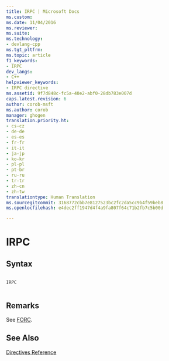 ```yaml
---
title: IRPC | Microsoft Docs
ms.custom: 
ms.date: 11/04/2016
ms.reviewer: 
ms.suite: 
ms.technology:
- devlang-cpp
ms.tgt_pltfrm: 
ms.topic: article
f1_keywords:
- IRPC
dev_langs:
- C++
helpviewer_keywords:
- IRPC directive
ms.assetid: 9f7d848c-fc5a-40e2-abf0-28db783e007d
caps.latest.revision: 6
author: corob-msft
ms.author: corob
manager: ghogen
translation.priority.ht:
- cs-cz
- de-de
- es-es
- fr-fr
- it-it
- ja-jp
- ko-kr
- pl-pl
- pt-br
- ru-ru
- tr-tr
- zh-cn
- zh-tw
translationtype: Human Translation
ms.sourcegitcommit: 3168772cbb7e8127523bc2fc2da5cc9b4f59beb8
ms.openlocfilehash: e4dec2ff1947d4f4a9fa807f64c71b2fb7c5b00d

---
```

# IRPC
## Syntax  
  
```  
  
IRPC  
  
```  
  
## Remarks  
 See [FORC](../../assembler/masm/forc.md).  
  
## See Also  
 [Directives Reference](../../assembler/masm/directives-reference.md)


<!--HONumber=Jan17_HO2-->



